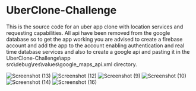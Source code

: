 # UberClone-Challenge

This is the source code for an uber app clone with location services and requesting capabilities. 
All api have been removed from the google database so to get the app working you are advised to 
create a firebase account and add the app to the account enabling authentication and real time 
database services and also to create a google api and pasting it in the UberClone-Challenge\app\
src\debug\res\values\google_maps_api.xml directory.


![Screenshot (13)](https://user-images.githubusercontent.com/84567451/133820238-0d9fd15c-92c5-4d50-bc33-3fa6a6fed9d9.png)
![Screenshot (12)](https://user-images.githubusercontent.com/84567451/133820144-eb79bce2-2506-4a23-8f87-551c635efcb3.png)
![Screenshot (9)](https://user-images.githubusercontent.com/84567451/133820201-4818cd8a-f21c-428e-9d48-5cc724bcc6c6.png)
![Screenshot (10)](https://user-images.githubusercontent.com/84567451/133820205-924287b6-0b94-47e1-a702-5599827f022f.png)
![Screenshot (14)](https://user-images.githubusercontent.com/84567451/133820224-811e2c22-70b1-45de-a86e-cccadda7defb.png)
![Screenshot (16)](https://user-images.githubusercontent.com/84567451/133820228-3a3614a5-1d3b-4f0c-a4b7-29f476a4fb6c.png)
